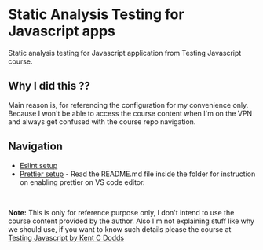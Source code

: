 # Static Analysis Testing for Javascript apps

Static analysis testing for Javascript application from Testing Javascript course.


## Why I did this ??
Main reason is, for referencing the configuration for my convenience only. Because I won't be able to access the course content when I'm on the VPN and always get confused with the course repo navigation.


## Navigation

* [Eslint setup](https://github.com/SanthoshRaju91/static-analysis-testing-js/tree/master/eslint-setup)
* [Prettier setup](https://github.com/SanthoshRaju91/static-analysis-testing-js/tree/master/prettier-setup) - Read the README.md file inside the folder for instruction on enabling prettier on VS code editor.

<br/>

**Note:** This is only for reference purpose only, I don't intend to use the course content provided by the author. Also I'm not explaining stuff like why we should use, if you want to know such details please the course at [Testing Javascript by Kent C Dodds](https://testingjavascript.com/)
